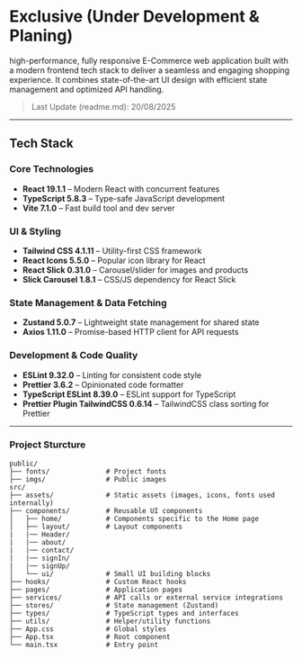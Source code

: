 # Exclusive (Under Development & Planing)

high-performance, fully responsive E-Commerce web application built with a modern frontend tech stack to deliver a seamless and engaging shopping experience.
It combines state-of-the-art UI design with efficient state management and optimized API handling.

> Last Update (readme.md): 20/08/2025

---

## Tech Stack

### **Core Technologies**

- **React 19.1.1** – Modern React with concurrent features
- **TypeScript 5.8.3** – Type-safe JavaScript development
- **Vite 7.1.0** – Fast build tool and dev server

### **UI & Styling**

- **Tailwind CSS 4.1.11** – Utility-first CSS framework
- **React Icons 5.5.0** – Popular icon library for React
- **React Slick 0.31.0** – Carousel/slider for images and products
- **Slick Carousel 1.8.1** – CSS/JS dependency for React Slick

### **State Management & Data Fetching**

- **Zustand 5.0.7** – Lightweight state management for shared state
- **Axios 1.11.0** – Promise-based HTTP client for API requests

### **Development & Code Quality**

- **ESLint 9.32.0** – Linting for consistent code style
- **Prettier 3.6.2** – Opinionated code formatter
- **TypeScript ESLint 8.39.0** – ESLint support for TypeScript
- **Prettier Plugin TailwindCSS 0.6.14** – TailwindCSS class sorting for Prettier

---

### **Project Sturcture**

```
public/
├── fonts/              # Project fonts
├── imgs/               # Public images
src/
├── assets/             # Static assets (images, icons, fonts used internally)
├── components/         # Reusable UI components
│   ├── home/           # Components specific to the Home page
│   ├── layout/         # Layout components
|   |── Header/
|   |── about/
|   |── contact/
|   |── signIn/
|   |── signUp/
│   └── ui/             # Small UI building blocks
├── hooks/              # Custom React hooks
├── pages/              # Application pages
├── services/           # API calls or external service integrations
├── stores/             # State management (Zustand)
├── types/              # TypeScript types and interfaces
├── utils/              # Helper/utility functions
├── App.css             # Global styles
├── App.tsx             # Root component
└── main.tsx            # Entry point

```
